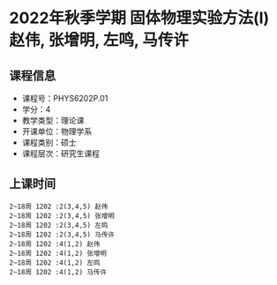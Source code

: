 # 2022年秋季学期 固体物理实验方法(I) 赵伟, 张增明, 左鸣, 马传许






## 课程信息

- 课程号：PHYS6202P.01
- 学分：4
- 教学类型：理论课
- 开课单位：物理学系
- 课程类别：硕士
- 课程层次：研究生课程

## 上课时间

```
2~18周 1202 :2(3,4,5) 赵伟
2~18周 1202 :2(3,4,5) 张增明
2~18周 1202 :2(3,4,5) 左鸣
2~18周 1202 :2(3,4,5) 马传许
2~18周 1202 :4(1,2) 赵伟
2~18周 1202 :4(1,2) 张增明
2~18周 1202 :4(1,2) 左鸣
2~18周 1202 :4(1,2) 马传许
```

